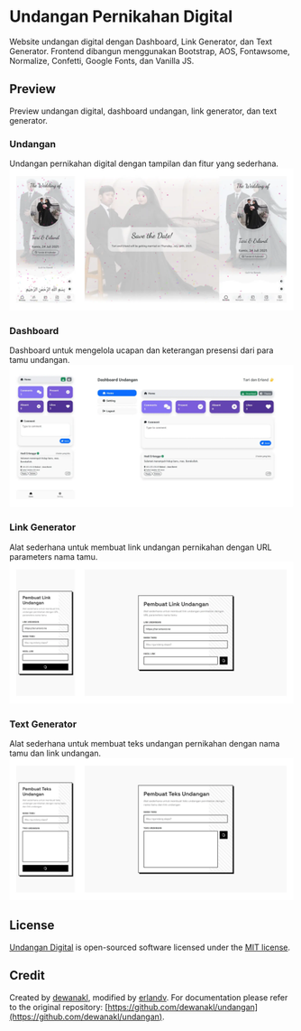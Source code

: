 # Undangan Pernikahan Digital
Website undangan digital dengan Dashboard, Link Generator, dan Text Generator.
Frontend dibangun menggunakan Bootstrap, AOS, Fontawsome, Normalize, Confetti, Google Fonts, dan Vanilla JS.

## Preview
Preview undangan digital, dashboard undangan, link generator, dan text generator.

### Undangan
Undangan pernikahan digital dengan tampilan dan fitur yang sederhana.
![Thumbnail](./assets/images/preview-undangan.webp)

### Dashboard
Dashboard untuk mengelola ucapan dan keterangan presensi dari para tamu undangan.
![Thumbnail](./assets/images/preview-dashboard.webp)

### Link Generator
Alat sederhana untuk membuat link undangan pernikahan dengan URL parameters nama tamu.
![Thumbnail](./assets/images/preview-link-generator.webp)

### Text Generator
Alat sederhana untuk membuat teks undangan pernikahan dengan nama tamu dan link undangan.
![Thumbnail](./assets/images/preview-text-generator.webp)

## License
[Undangan Digital](https://github.com/erlandv/undangan-digital) is open-sourced software licensed under the [MIT license](https://opensource.org/licenses/MIT).

## Credit
Created by [dewanakl](https://github.com/dewanakl), modified by [erlandv](https://github.com/erlandv). For documentation please refer to the original repository: [https://github.com/dewanakl/undangan](https://github.com/dewanakl/undangan).